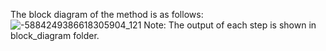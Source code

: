 The block diagram of the method is as follows:
![-5884249386618305904_121](https://github.com/user-attachments/assets/c847751d-214e-4b21-9944-962e656c4b95)
Note: The output of each step is shown in block_diagram folder.
